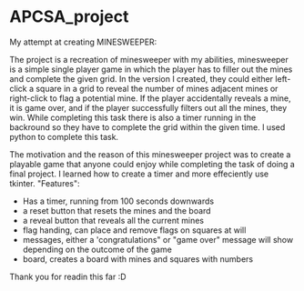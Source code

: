 # APCSA_project
My attempt at creating MINESWEEPER:

The project is a recreation of minesweeper with my abilities, minesweeper is a simple single player game in which the player has to filler out the mines and complete the given grid. In the version I created, they could either left-click a square in a grid to reveal the number of mines adjacent mines or right-click to flag a potential mine. If the player accidentally reveals a mine, it is game over, and if the player successfully filters out all the mines, they win. While completing this task there is also a timer running in the backround so they have to complete the grid within the given time. I used python to complete this task. 

The motivation and the reason of this minesweeper project was to create a playable game that anyone could enjoy while completing the task of doing a final project. I learned how to create a timer and more effeciently use tkinter. 
"Features":
- Has a timer, running from 100 seconds downwards
- a reset button that resets the mines and the board
- a reveal button that reveals all the current mines
- flag handing, can place and remove flags on squares at will
- messages, either a 'congratulations" or "game over" message will show depending on the outcome of the game
- board, creates a board with mines and squares with numbers

Thank you for readin this far :D
